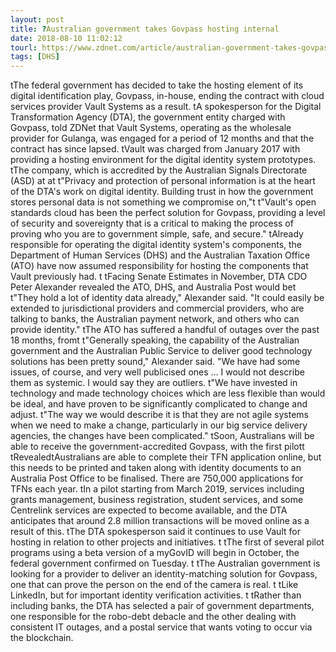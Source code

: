 ```yaml
---
layout: post
title: ?Australian government takes Govpass hosting internal
date: 2018-08-10 11:02:12
tourl: https://www.zdnet.com/article/australian-government-takes-govpass-hosting-internal/
tags: [DHS]
---
```

 tThe federal government has decided to take the hosting element of its digital identification play, Govpass, in-house, ending the contract with cloud services provider Vault Systems as a result. tA spokesperson for the Digital Transformation Agency (DTA), the government entity charged with Govpass, told ZDNet that Vault Systems, operating as the wholesale provider for Gulanga, was engaged for a period of 12 months and that the contract has since lapsed. tVault was charged from January 2017 with providing a hosting environment for the digital identity system prototypes. tThe company, which is accredited by the Australian Signals Directorate (ASD) at at t"Privacy and protection of personal information is at the heart of the DTA's work on digital identity. Building trust in how the government stores personal data is not something we compromise on,"t t"Vault's open standards cloud has been the perfect solution for Govpass, providing a level of security and sovereignty that is a critical to making the process of proving who you are to government simple, safe, and secure." tAlready responsible for operating the digital identity system's components, the Department of Human Services (DHS) and the Australian Taxation Office (ATO) have now assumed responsibility for hosting the components that Vault previously had. t tFacing Senate Estimates in November, DTA CDO Peter Alexander revealed the ATO, DHS, and Australia Post would bet t"They hold a lot of identity data already," Alexander said. "It could easily be extended to jurisdictional providers and commercial providers, who are talking to banks, the Australian payment network, and others who can provide identity." tThe ATO has suffered a handful of outages over the past 18 months, fromt t"Generally speaking, the capability of the Australian government and the Australian Public Service to deliver good technology solutions has been pretty sound," Alexander said. "We have had some issues, of course, and very well publicised ones ... I would not describe them as systemic. I would say they are outliers. t"We have invested in technology and made technology choices which are less flexible than would be ideal, and have proven to be significantly complicated to change and adjust. t"The way we would describe it is that they are not agile systems when we need to make a change, particularly in our big service delivery agencies, the changes have been complicated." tSoon, Australians will be able to receive the government-accredited Govpass, with the first pilott tRevealedtAustralians are able to complete their TFN application online, but this needs to be printed and taken along with identity documents to an Australia Post Office to be finalised. There are 750,000 applications for TFNs each year. tIn a pilot starting from March 2019, services including grants management, business registration, student services, and some Centrelink services are expected to become available, and the DTA anticipates that around 2.8 million transactions will be moved online as a result of this. tThe DTA spokesperson said it continues to use Vault for hosting in relation to other projects and initiatives. t tThe first of several pilot programs using a beta version of a myGovID will begin in October, the federal government confirmed on Tuesday. t tThe Australian government is looking for a provider to deliver an identity-matching solution for Govpass, one that can prove the person on the end of the camera is real. t tLike LinkedIn, but for important identity verification activities. t tRather than including banks, the DTA has selected a pair of government departments, one responsible for the robo-debt debacle and the other dealing with consistent IT outages, and a postal service that wants voting to occur via the blockchain.